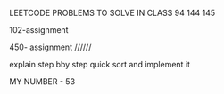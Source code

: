 LEETCODE PROBLEMS TO SOLVE IN CLASS
94
144 
145 


102-assignment

450- assignment //////

explain step bby step quick sort and implement it

MY NUMBER - 53